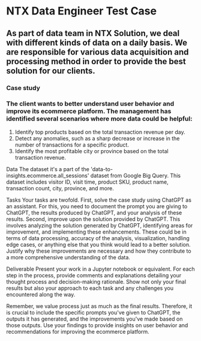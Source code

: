 # NTX Data Engineer Test Case

## As part of data team in NTX Solution, we deal with different kinds of data on a daily basis. We are responsible for various data acquisition and processing method in order to provide the best solution for our clients.

### Case study

### The client wants to better understand user behavior and improve its ecommerce platform. The management has identified several scenarios where more data could be helpful:

1. Identify top products based on the total transaction revenue per day.
2. Detect any anomalies, such as a sharp decrease or increase in the number of transactions for a specific product.
3. Identify the most profitable city or province based on the total transaction revenue.

Data
The dataset it's a part of the 'data-to-insights.ecommerce.all_sessions' dataset from Google Big Query. This dataset includes visitor ID, visit time, product SKU, product name, transaction count, city, province, and more.

Tasks
Your tasks are twofold. First, solve the case study using ChatGPT as an assistant. For this, you need to document the prompt you are giving to ChatGPT, the results produced by ChatGPT, and your analysis of these results.
Second, improve upon the solution provided by ChatGPT. This involves analyzing the solution generated by ChatGPT, identifying areas for improvement, and implementing these enhancements. These could be in terms of data processing, accuracy of the analysis, visualization, handling edge cases, or anything else that you think would lead to a better solution. Justify why these improvements are necessary and how they contribute to a more comprehensive understanding of the data.

Deliverable
Present your work in a Jupyter notebook or equivalent. For each step in the process, provide comments and explanations detailing your thought process and decision-making rationale. Show not only your final results but also your approach to each task and any challenges you encountered along the way.

Remember, we value process just as much as the final results. Therefore, it is crucial to include the specific prompts you've given to ChatGPT, the outputs it has generated, and the improvements you've made based on those outputs. Use your findings to provide insights on user behavior and recommendations for improving the ecommerce platform.
